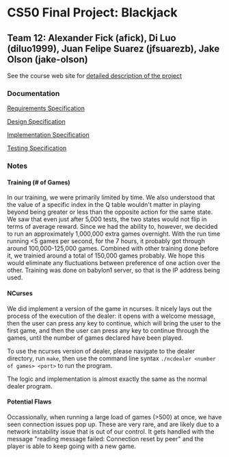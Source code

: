 # CS50 Final Project: Blackjack
## Team 12: Alexander Fick (afick), Di Luo (diluo1999), Juan Felipe Suarez (jfsuarezb), Jake Olson (jake-olson)

See the course web site for [detailed description of the project](https://www.cs.dartmouth.edu/~tjp/cs50/project/index.html)

### Documentation

[Requirements Specification](REQUIREMENTS.md)

[Design Specification](DESIGN.md)

[Implementation Specification](IMPLEMENTATION.md)

[Testing Specification](TESTING.md)

### Notes
#### Training (# of Games)
In our training, we were primarily limited by time. We also understood that the value of a specific index in the Q table wouldn't matter in playing beyond being greater or less than the opposite action for the same state. We saw that even just after 5,000 tests, the two states would not flip in terms of average reward. Since we had the ability to, however, we decided to run an approximately 1,000,000 extra games overnight. With the run time running <5 games per second, for the 7 hours, it probably got through around 100,000-125,000 games. Combined with other training done before it, we trainied around a total of 150,000 games probably. We hope this would eliminate any fluctuations between preference of one action over the other. Training was done on babylon1 server, so that is the IP address being used.

#### NCurses

We did implement a version of the game in ncurses. It nicely lays out the process of the execution of the dealer: it opens with a welcome message, then the user can press any key to continue, which will bring the user to the first game, and then the user can press any key to continue through the games, until the number of games declared have been played. 

To use the ncurses version of dealer, please navigate to the dealer directory, run `make`, then use the command line syntax `./ncdealer <number of games> <port>` to run the program. 

The logic and implementation is almost exactly the same as the normal dealer program.

#### Potential Flaws

Occassionally, when running a large load of games (>500) at once, we have seen connection issues pop up. These are very rare, and are likely due to a network instability issue that is out of our control. It gets handled with the message "reading message failed: Connection reset by peer" and the player is able to keep going with a new game. 